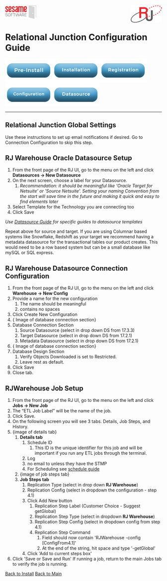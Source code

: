 <img  src="../images/SesameSoftwareLogo-2020Final.png" width="100"><img align=right src="../images/RJOrbitLogo-2021Final.png" width="100">

# Relational Junction Configuration Guide

[![Pre-Installation](../images/Button_PreInstall.png)](../README.md)[![Installation](../images/Button_Installation.png)](installguide.md)[![Registration](../images/Button_Registration.png)](RegistrationGuide.md)[![Configuration](../images/Button_Configuration.png)](configurationGuide.md)[![Datasource](../images/Button_Datasource.png)](../Datasources/README.md)


---

## Relational Junction Global Settings

Use these instructions to set up email notifications if desired. Go to Connection Configuration to skip this step.

## RJ Warehouse Oracle Datasource Setup

1. From the front page of the RJ UI, go to the menu on the left and click **Datasources &rarr; New Datasource**
2. On the next screen, choose a label for your Datasource.
   1. *Recommendation: it should be meaningful like ‘Oracle Target for Netsuite’ or 'Source Netsuite'. Setting your naming Convention from the start will save time in the future and making it quick and easy to find elements later*
3. Select Template for the Technology you are connecting too
4. Click Save

*Use [Datasource Guide](../Datasources/README.md) for specific guides to datasource templates*

Repeat above for source and target. If you are using Columnar based systems like Snowflake, Redshift as your target we recommend having a metadata datasource for the transactional tables our product creates. This would need to be a row based system but can be a small database like mySQL or SQL express.

## RJ Warehouse Datasource Connection Configuration

1. From the front page of the RJ UI, go to the menu on the left and click **Warehouse &rarr; New Config**
2. Provide a name for the new configuration
   1. The name should be meaningful
   2. contains no spaces
3. Click Create New Configuration
4. { Image of database connection section}
5. Database Connection Section
   1. Source Datasource (select in drop down DS from 17.3.3)
   2. Target Datasource (select in drop down DS from 17.2.1)
   3. Metadata Datasource (select in drop down DS from 17.2.1)
6. { Image of database connection section}
7. Database Design Section
   1. Verify Objects Downloaded is set to Restricted.
   2. Leave rest as default.
8. Click Save
9. Close tab.

## RJWarehouse Job Setup

1. From the front page of the RJ UI, go to the menu on the left and click **Jobs &rarr; New Job**
2. The “ETL Job Label” will be the name of the job.
3. Click Save.
4. On the following screen you will see 3 tabs. Details, Job Steps, and History.
5. {image of details tab}
   1. **Details tab**
      1. Schedule ID
         1. This ID is the unique identifier for this job and will be important if you run any ETL jobs through the terminal.
      2. Log
      3. no email to unless they have the STMP
      4. For Scheduling see [schedule guide](Schedule.md)
   2. {image of job steps tab}
   3. **Job Steps tab**
      1. Replication Type (select in drop down **RJ Warehouse**)
      2. Replication Config (select in dropdown the configuration - step 4.1)
      3. Click Add New button
         1. Replication Step Label (Customer Choice - Suggest getGlobal)
         2. Replication Step Type (select in dropdown **RJ Warehouse**)
         3. Replication Step Config (select in dropdown config from step 4.1)
         4. Replication Step Command
            1. Field should now contain 'RJWarehouse -config [ConfigFrom4.1]'
            2. At the end of the string, hit space and type '-getGlobal'
      4. Click 'Add to current steps box'
6. Click 'Save or Save and Run'
If running a job, return to the main Jobs tab to verify the job is running.

[Back to Install](../guides/configurationGuide.md)
[Back to Main](../README.md)
